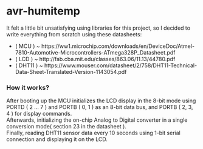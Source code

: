 # avr-humitemp
It felt a little bit unsatisfying using libraries for this project, so I decided to write everything from scratch using these datasheets: <br/>
<ul>
  <li>( MCU ) ~ https://ww1.microchip.com/downloads/en/DeviceDoc/Atmel-7810-Automotive-Microcontrollers-ATmega328P_Datasheet.pdf </li>
  <li>( LCD ) ~ http://fab.cba.mit.edu/classes/863.06/11.13/44780.pdf </li>
  <li>( DHT11 ) ~ https://www.mouser.com/datasheet/2/758/DHT11-Technical-Data-Sheet-Translated-Version-1143054.pdf </li>
</ul>

<h3>How it works?</h3>
After booting up the MCU initializes the LCD display in the 8-bit mode using PORTD ( 2 ... 7 ) and PORTB ( 0, 1 ) as an 8-bit data bus, and PORTB ( 2, 3, 4 )
for display commands.<br/>
Afterwards, initializing the on-chip Analog to Digital converter in a single conversion mode( section 23 in the datasheet ). <br/>
Finally, reading DHT11 sensor data every 10 seconds using 1-bit serial connection and displaying it on the LCD. <br/>

